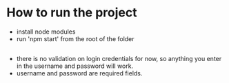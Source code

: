 # How to run the project

- install node modules
- run 'npm start' from the root of the folder

## 

- there is no validation on login credentials for now, so anything you enter in the username and password will work.
- username and password are required fields.


